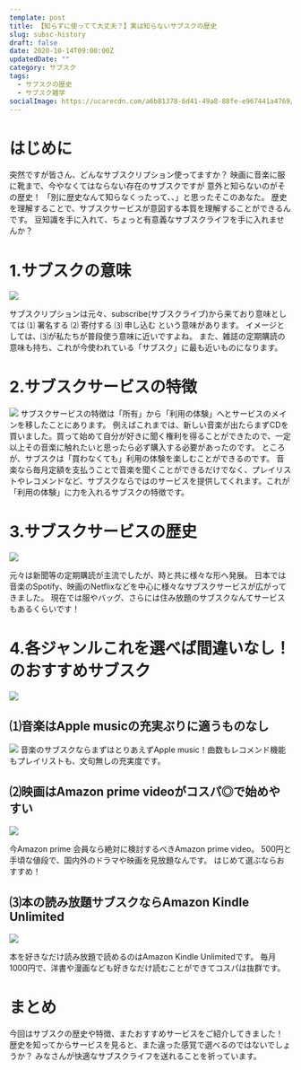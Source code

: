 ```yaml
---
template: post
title: 【知らずに使ってて大丈夫？】実は知らないサブスクの歴史
slug: subsc-history
draft: false
date: 2020-10-14T09:00:00Z
updatedDate: ""
category: サブスク
tags:
  - サブスクの歴史
  - サブスク雑学
socialImage: https://ucarecdn.com/a6b81378-6d41-49a8-88fe-e967441a4769/
---
```


# はじめに

突然ですが皆さん、どんなサブスクリプション使ってますか？
映画に音楽に服に靴まで、今やなくてはならない存在のサブスクですが
意外と知らないのがその歴史！
「別に歴史なんて知らなくったって、、」と思ったそこのあなた。
歴史を理解することで、サブスクサービスが意図する本質を理解することができるんです。
豆知識を手に入れて、ちょっと有意義なサブスクライフを手に入れませんか？

# 1.サブスクの意味

![](https://ucarecdn.com/7c10fda2-37d1-4b1f-a277-e9319d88f600/)

サブスクリプションは元々、subscribe(サブスクライブ)から来ており意味としては
⑴ 署名する
⑵ 寄付する
⑶ 申し込む
という意味があります。
イメージとしては、⑶が私たちが普段使う意味に近いですよね。
また、雑誌の定期購読の意味も持ち、これが今使われている「サブスク」に最も近いものになります。

# 2.サブスクサービスの特徴

![](https://ucarecdn.com/6712f5e5-b35e-4594-b070-9e657733e622/)
サブスクサービスの特徴は「所有」から「利用の体験」へとサービスのメインを移したことにあります。
例えばこれまでは、新しい音楽が出たらまずCDを買いました。買って始めて自分が好きに聞く権利を得ることができたので、一定以上その音楽に触れたいと思ったら必ず購入する必要があったのです。
ところが、サブスクは「買わなくても」利用の体験を楽しむことができるのです。
音楽なら毎月定額を支払うことで音楽を聞くことができるだけでなく、プレイリストやレコメンドなど、サブスクならではのサービスを提供してくれます。これが「利用の体験」に力を入れるサブスクの特徴です。

# 3.サブスクサービスの歴史
![](https://ucarecdn.com/58198490-38dd-49de-894f-a337dffae361/)

元々は新聞等の定期購読が主流でしたが、時と共に様々な形へ発展。
日本では音楽のSpotify、映画のNetflixなどを中心に様々なサブスクサービスが広がってきました。
現在では服やバッグ、さらには住み放題のサブスクなんてサービスもあるくらいです！

# 4.各ジャンルこれを選べば間違いなし！のおすすめサブスク
![](https://ucarecdn.com/d48070da-ab90-4b1b-8882-71bb7c86123d/)

## ⑴音楽はApple musicの充実ぶりに適うものなし
![](https://ucarecdn.com/9b3eef13-c139-4acb-95ff-b48582e152bf/)
音楽のサブスクならまずはとりあえずApple music！曲数もレコメンド機能もプレイリストも、文句無しの充実度です。

## ⑵映画はAmazon prime videoがコスパ◎で始めやすい

![](https://ucarecdn.com/cbee3561-41f6-461a-bf57-454fcfe0f12b/)

今Amazon prime 会員なら絶対に検討するべきAmazon prime video。
500円と手頃な値段で、国内外のドラマや映画を見放題なんです。
はじめて選ぶならおすすめ！

## ⑶本の読み放題サブスクならAmazon Kindle Unlimited

![](https://ucarecdn.com/bb0cca8e-1878-45db-8c7f-b1d0d534f3b9/)

本を好きなだけ読み放題で読めるのはAmazon Kindle Unlimitedです。
毎月1000円で、洋書や漫画なども好きなだけ読むことができてコスパは抜群です。

# まとめ
今回はサブスクの歴史や特徴、またおすすめサービスをご紹介してきました！
歴史を知ってからサービスを見ると、また違った感覚で選べるのではないでしょうか？
みなさんが快適なサブスクライフを送れることを祈っています。